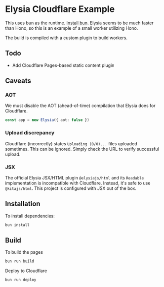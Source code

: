 # Elysia Cloudflare Example

This uses bun as the runtime. [Install bun](https://bun.sh/). Elysia seems to be much faster
than Hono, so this is an example of a small worker utilizing Hono.

The build is compiled with a custom plugin to build workers.

## Todo

- Add Cloudflare Pages-based static content plugin

## Caveats

### AOT
We must disable the AOT (ahead-of-time) compilation that Elysia does for Cloudflare.
```ts
const app = new Elysia({ aot: false })
```

### Upload discrepancy
Cloudflare (incorrectly) states `Uploading (0/0)...` files uploaded sometimes. This can be ignored. Simply
check the URL to verify successful upload.

### JSX
The official Elysia JSX/HTML plugin `@elysiajs/html` and its `Readable` implementation is incompatible with Cloudflare. Instead, it's safe to use `@kitajs/html`. This project is configured with JSX out of the box.

## Installation
To install dependencies:

```bash
bun install
```

## Build
To build the pages

```bash
bun run build
```

Deploy to Cloudflare

```bash
bun run deploy
```
